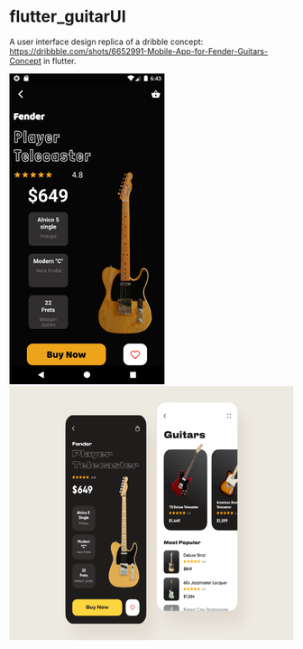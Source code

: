 # flutter_guitarUI
A user interface design replica of a dribble concept: https://dribbble.com/shots/6652991-Mobile-App-for-Fender-Guitars-Concept  in flutter.

<img src="flutter_guitarUI/guitar.png" width="275" height="550">
<img src="flutter_guitarUI/shot.png" width="600" height="450">
